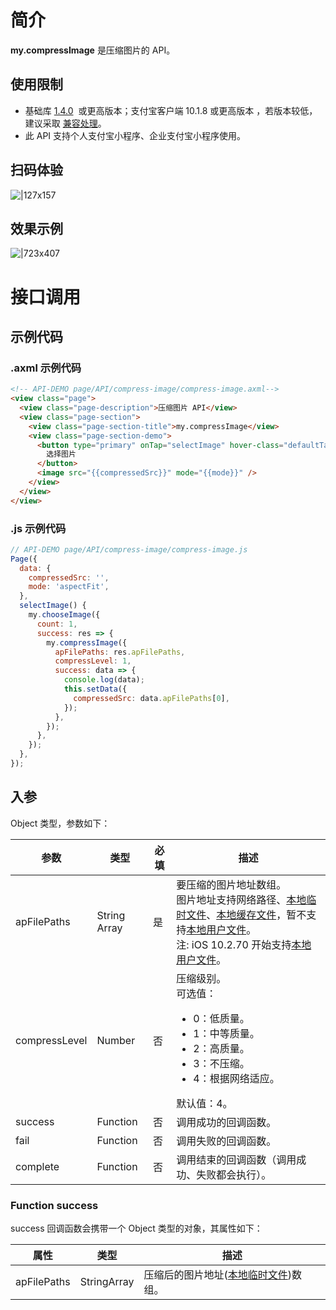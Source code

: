# 简介

**my.compressImage** 是压缩图片的 API。

## 使用限制

- 基础库 [1.4.0](https://opendocs.alipay.com/mini/framework/lib)  或更高版本；支付宝客户端 10.1.8 或更高版本 ，若版本较低，建议采取 [兼容处理](https://opendocs.alipay.com/mini/framework/compatibility)。
- 此 API 支持个人支付宝小程序、企业支付宝小程序使用。

## 扫码体验

![|127x157](https://cdn.nlark.com/yuque/0/2021/png/179989/1625190959093-f5836ae3-634e-4880-8594-2c8d4f0c603e.png#align=left&display=inline&height=157&margin=%5Bobject%20Object%5D&name=1.png&originHeight=157&originWidth=127&size=13508&status=done&style=stroke&width=127)

## 效果示例

![|723x407](https://cdn.nlark.com/yuque/0/2021/png/179989/1625190968147-0a952a95-d39e-438d-8cc5-4595113f6b8f.png#align=left&display=inline&height=576&margin=%5Bobject%20Object%5D&name=2.png&originHeight=720&originWidth=1280&size=33056&status=done&style=stroke&width=1024)

# 接口调用

## 示例代码

### .axml 示例代码

```html
<!-- API-DEMO page/API/compress-image/compress-image.axml-->
<view class="page">
  <view class="page-description">压缩图片 API</view>
  <view class="page-section">
    <view class="page-section-title">my.compressImage</view>
    <view class="page-section-demo">
      <button type="primary" onTap="selectImage" hover-class="defaultTap">
        选择图片
      </button>
      <image src="{{compressedSrc}}" mode="{{mode}}" />
    </view>
  </view>
</view>
```

### .js 示例代码

```javascript
// API-DEMO page/API/compress-image/compress-image.js
Page({
  data: {
    compressedSrc: '',
    mode: 'aspectFit',
  },
  selectImage() {
    my.chooseImage({
      count: 1,
      success: res => {
        my.compressImage({
          apFilePaths: res.apFilePaths,
          compressLevel: 1,
          success: data => {
            console.log(data);
            this.setData({
              compressedSrc: data.apFilePaths[0],
            });
          },
        });
      },
    });
  },
});
```

## 入参

Object 类型，参数如下：

| **参数** | **类型** | **必填** | **描述** |
| --- | --- | --- | --- |
| apFilePaths | String Array | 是 | 要压缩的图片地址数组。<br />图片地址支持网络路径、[本地临时文件](https://opendocs.alipay.com/mini/03dt4s#%E6%9C%AC%E5%9C%B0%E4%B8%B4%E6%97%B6%E6%96%87%E4%BB%B6)、[本地缓存文件](https://opendocs.alipay.com/mini/03dt4s#%E6%9C%AC%E5%9C%B0%E7%BC%93%E5%AD%98%E6%96%87%E4%BB%B6)，暂不支持[本地用户文件](https://opendocs.alipay.com/mini/03dt4s#%E6%9C%AC%E5%9C%B0%E7%94%A8%E6%88%B7%E6%96%87%E4%BB%B6)。 <br /> 注: iOS 10.2.70 开始支持[本地用户文件](https://opendocs.alipay.com/mini/03dt4s#%E6%9C%AC%E5%9C%B0%E7%94%A8%E6%88%B7%E6%96%87%E4%BB%B6)。 |
| compressLevel | Number | 否 | 压缩级别。<br />可选值：<ul><li>0：低质量。</li><li>1：中等质量。</li><li>2：高质量。</li><li>3：不压缩。</li><li>4：根据网络适应。</li></ul>默认值：4。 |
| success | Function | 否 | 调用成功的回调函数。 |
| fail | Function | 否 | 调用失败的回调函数。 |
| complete | Function | 否 | 调用结束的回调函数（调用成功、失败都会执行）。 |

### Function success

success 回调函数会携带一个 Object 类型的对象，其属性如下：

| **属性** | **类型** | **描述** |
| --- | --- | --- |
| apFilePaths | StringArray | 压缩后的图片地址([本地临时文件](https://opendocs.alipay.com/mini/03dt4s#%E6%9C%AC%E5%9C%B0%E4%B8%B4%E6%97%B6%E6%96%87%E4%BB%B6))数组。 |
